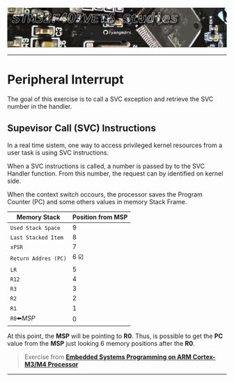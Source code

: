 ![header](https://github.com/lyangmdrs/extracting_SVC_number_exercise/blob/develop/Img/header.png)
***
# Peripheral Interrupt 

The goal of this exercise is to call a SVC exception and retrieve the SVC number in the handler.

## Supevisor Call (SVC) Instructions 

In a real time sistem, one way to access privileged kernel resources from a user task is using SVC instructions.

When a SVC instructions is called, a number is passed by to the SVC Handler function. From this number, the request can by identified on kernel side.

When the context switch occours, the processor saves the Program Counter (PC) and some others values in memory Stack Frame.

|Memory Stack           |Position from MSP   |
|-----------------------|-------------------|
|`Used Stack Space`     |9|
|`Last Stacked Item`    |8|
|`xPSR`                 |7|
|`Return Addres (PC)`   |6 ☑️|
|`LR`                   |5|
|`R12`                  |4|
|`R3`                   |3|
|`R2`                   |2|
|`R1`                   |1|
|`R0`⬅️*MSP*            |0|
 

At this point, the **MSP** will be pointing to **R0**. Thus, is possible to get the **PC** value from the **MSP** just looking 6 memory positions after the **R0**.

> Exercise from [**Embedded Systems Programming on ARM Cortex-M3/M4 Processor**](https://www.udemy.com/course/embedded-system-programming-on-arm-cortex-m3m4/)

***

